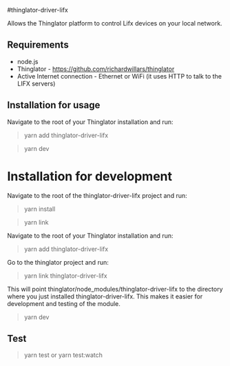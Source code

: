 #thinglator-driver-lifx

Allows the Thinglator platform to control Lifx devices on your local network.

## Requirements

* node.js
* Thinglator - https://github.com/richardwillars/thinglator
* Active Internet connection - Ethernet or WiFi (it uses HTTP to talk to the LIFX servers)

## Installation for usage

Navigate to the root of your Thinglator installation and run:

> yarn add thinglator-driver-lifx

> yarn dev

# Installation for development

Navigate to the root of the thinglator-driver-lifx project and run:

> yarn install

> yarn link

Navigate to the root of your Thinglator installation and run:

> yarn add thinglator-driver-lifx

Go to the thinglator project and run:

> yarn link thinglator-driver-lifx

This will point thinglator/node_modules/thinglator-driver-lifx to the directory where you just installed thinglator-driver-lifx. This makes it easier for development and testing of the module.

> yarn dev

## Test

> yarn test
> or
> yarn test:watch
